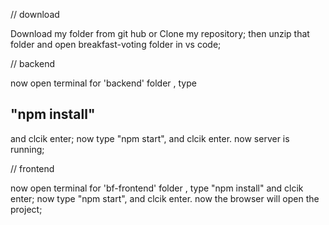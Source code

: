 // download

Download my folder from git hub or Clone my repository;
  then unzip that folder and open breakfast-voting folder in vs code;

// backend

now open terminal for 'backend' folder , type <h2>"npm install"</h2> and clcik enter;
  now type "npm start", and clcik enter. now server is running;

// frontend

now open terminal for 'bf-frontend' folder , type "npm install" and clcik enter;
  now type "npm start", and clcik enter. now the browser will open the project;
